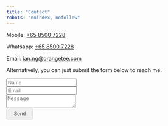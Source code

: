 ```yaml
---
title: "Contact"
robots: "noindex, nofollow"
---
```


Mobile: [+65 8500 7228](tel:+6585007228)

Whatsapp: [+65 8500 7228](https://wa.me/6585007228)

Email: [ian.ng@orangetee.com](mailto:ian.ng@orangetee.com)

Alternatively, you can just submit the form below to reach me.

<form name="contact" method="POST" data-netlify="true" style="max-width:460px;margin-right:10px;">
    <div class="custom-form">
        <input type="text" name="name" placeholder="Name"> 
    </div>
    <div class="custom-form">
        <input type="email" name="email" placeholder="Email">
    </div>
    <div class="custom-form">
        <textarea name="message" placeholder="Message"></textarea>
    </div>
    <div class="custom-form">
        <button type="submit" style="font-family:sans-serif;width:70px;height:30px;border-radius:3px;border:1px solid #cccccc;color:#444;">Send</button>
    </div>
</form>